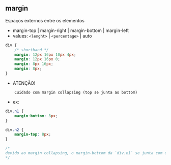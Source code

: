 ## margin

Espaços externos entre os elementos

- margin-top | margin-right | margin-bottom | margin-left
- values: `<lenght>` | `<percentage>` | auto

```css
div {
    /* shorthand */
    margin: 12px 16px 10px 4px;
    margin: 12px 16px 0;
    margin: 8px 16px;
    margin: 8px;
}
```

* ATENÇÃO!
```
    Cuidado com margin collapsing (top se junta ao bottom)
```
- ex:
```css
div.n1 {
    margin-bottom: 8px; 
}

div.n2 {
    margin-top: 8px;
}

/* 
devido ao margin collapsing, o margin-bottom da `div.n1` se junta com o margin-top da `div.n2`, assim não se tem a soma do top com o bottom (=16px), mais sim se preserva a distância entre as duas caixas (8px), isto só acontece com margin-top e margin-bottom 
*/
```
